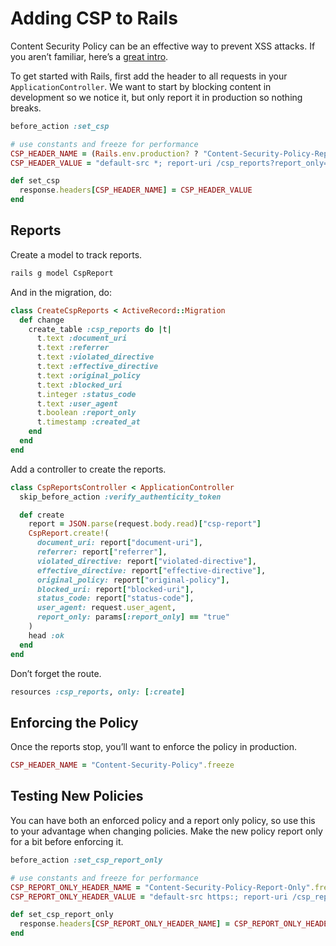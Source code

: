 # Adding CSP to Rails

Content Security Policy can be an effective way to prevent XSS attacks. If you aren’t familiar, here’s a [great intro](https://www.html5rocks.com/en/tutorials/security/content-security-policy/).

To get started with Rails, first add the header to all requests in your `ApplicationController`. We want to start by blocking content in development so we notice it, but only report it in production so nothing breaks.

```ruby
before_action :set_csp

# use constants and freeze for performance
CSP_HEADER_NAME = (Rails.env.production? ? "Content-Security-Policy-Report-Only" : "Content-Security-Policy").freeze
CSP_HEADER_VALUE = "default-src *; report-uri /csp_reports?report_only=#{CSP_HEADER_NAME.include?("Report-Only")}".freeze

def set_csp
  response.headers[CSP_HEADER_NAME] = CSP_HEADER_VALUE
end
```

## Reports

Create a model to track reports.

```sh
rails g model CspReport
```

And in the migration, do:

```ruby
class CreateCspReports < ActiveRecord::Migration
  def change
    create_table :csp_reports do |t|
      t.text :document_uri
      t.text :referrer
      t.text :violated_directive
      t.text :effective_directive
      t.text :original_policy
      t.text :blocked_uri
      t.integer :status_code
      t.text :user_agent
      t.boolean :report_only
      t.timestamp :created_at
    end
  end
end
```

Add a controller to create the reports.

```ruby
class CspReportsController < ApplicationController
  skip_before_action :verify_authenticity_token

  def create
    report = JSON.parse(request.body.read)["csp-report"]
    CspReport.create!(
      document_uri: report["document-uri"],
      referrer: report["referrer"],
      violated_directive: report["violated-directive"],
      effective_directive: report["effective-directive"],
      original_policy: report["original-policy"],
      blocked_uri: report["blocked-uri"],
      status_code: report["status-code"],
      user_agent: request.user_agent,
      report_only: params[:report_only] == "true"
    )
    head :ok
  end
end
```

Don’t forget the route.

```ruby
resources :csp_reports, only: [:create]
```

## Enforcing the Policy

Once the reports stop, you’ll want to enforce the policy in production.

```ruby
CSP_HEADER_NAME = "Content-Security-Policy".freeze
```

## Testing New Policies

You can have both an enforced policy and a report only policy, so use this to your advantage when changing policies. Make the new policy report only for a bit before enforcing it.

```ruby
before_action :set_csp_report_only

# use constants and freeze for performance
CSP_REPORT_ONLY_HEADER_NAME = "Content-Security-Policy-Report-Only".freeze
CSP_REPORT_ONLY_HEADER_VALUE = "default-src https:; report-uri /csp_reports?report_only=true".freeze

def set_csp_report_only
  response.headers[CSP_REPORT_ONLY_HEADER_NAME] = CSP_REPORT_ONLY_HEADER_VALUE
end
```

